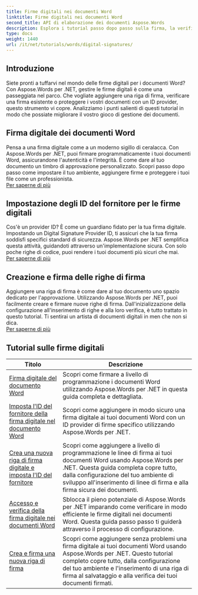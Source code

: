 ```yaml
---
title: Firme digitali nei documenti Word
linktitle: Firme digitali nei documenti Word
second_title: API di elaborazione dei documenti Aspose.Words
description: Esplora i tutorial passo dopo passo sulla firma, la verifica e la gestione delle firme digitali nei documenti Word utilizzando Aspose.Words per .NET.
type: docs
weight: 1440
url: /it/net/tutorials/words/digital-signatures/
---
```

## Introduzione

Siete pronti a tuffarvi nel mondo delle firme digitali per i documenti Word? Con Aspose.Words per .NET, gestire le firme digitali è come una passeggiata nel parco. Che vogliate aggiungere una riga di firma, verificare una firma esistente o proteggere i vostri documenti con un ID provider, questo strumento vi copre. Analizziamo i punti salienti di questi tutorial in modo che possiate migliorare il vostro gioco di gestione dei documenti.

## Firma digitale dei documenti Word  

Pensa a una firma digitale come a un moderno sigillo di ceralacca. Con Aspose.Words per .NET, puoi firmare programmaticamente i tuoi documenti Word, assicurandone l'autenticità e l'integrità. È come dare al tuo documento un timbro di approvazione personalizzato. Scopri passo dopo passo come impostare il tuo ambiente, aggiungere firme e proteggere i tuoi file come un professionista.  
[Per saperne di più](./digitally-signing-word-document/)  

## Impostazione degli ID del fornitore per le firme digitali  

Cos'è un provider ID? È come un guardiano fidato per la tua firma digitale. Impostando un Digital Signature Provider ID, ti assicuri che la tua firma soddisfi specifici standard di sicurezza. Aspose.Words per .NET semplifica questa attività, guidandoti attraverso un'implementazione sicura. Con solo poche righe di codice, puoi rendere i tuoi documenti più sicuri che mai.  
[Per saperne di più](./set-digital-signature-provider-id/)  

## Creazione e firma delle righe di firma  

Aggiungere una riga di firma è come dare al tuo documento uno spazio dedicato per l'approvazione. Utilizzando Aspose.Words per .NET, puoi facilmente creare e firmare nuove righe di firma. Dall'inizializzazione della configurazione all'inserimento di righe e alla loro verifica, è tutto trattato in questo tutorial. Ti sentirai un artista di documenti digitali in men che non si dica.  
[Per saperne di più](./create-and-sign-new-signature-line/)  

 ## Tutorial sulle firme digitali
| Titolo | Descrizione |
| --- | --- |
| [Firma digitale del documento Word](./digitally-signing-word-document/) | Scopri come firmare a livello di programmazione i documenti Word utilizzando Aspose.Words per .NET in questa guida completa e dettagliata. |
| [Imposta l'ID del fornitore della firma digitale nel documento Word](./set-digital-signature-provider-id/) | Scopri come aggiungere in modo sicuro una firma digitale ai tuoi documenti Word con un ID provider di firme specifico utilizzando Aspose.Words per .NET. |
| [Crea una nuova riga di firma digitale e imposta l'ID del fornitore](./create-new-digital-signature-line-and-set-provider-id/) | Scopri come aggiungere a livello di programmazione le linee di firma ai tuoi documenti Word usando Aspose.Words per .NET. Questa guida completa copre tutto, dalla configurazione del tuo ambiente di sviluppo all'inserimento di linee di firma e alla firma sicura dei documenti. |
| [Accesso e verifica della firma digitale nei documenti Word](./access-and-digital-signature-verification/) | Sblocca il pieno potenziale di Aspose.Words per .NET imparando come verificare in modo efficiente le firme digitali nei documenti Word. Questa guida passo passo ti guiderà attraverso il processo di configurazione. |
| [Crea e firma una nuova riga di firma](./create-and-sign-new-signature-line/) | Scopri come aggiungere senza problemi una firma digitale ai tuoi documenti Word usando Aspose.Words per .NET. Questo tutorial completo copre tutto, dalla configurazione del tuo ambiente e l'inserimento di una riga di firma al salvataggio e alla verifica dei tuoi documenti firmati. |